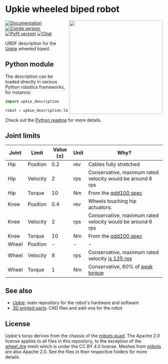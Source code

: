 # Upkie wheeled biped robot

<img src="https://user-images.githubusercontent.com/1189580/169594012-2d685579-2b66-4470-9def-57bd0656b420.png" align="right" width="300">

[![Documentation](https://img.shields.io/badge/docs-read-brightgreen?logo=read-the-docs&style=flat)](https://github.com/upkie/upkie_description/wiki)
[![Conda version](https://anaconda.org/conda-forge/upkie_description/badges/version.svg)](https://anaconda.org/conda-forge/upkie_description)
[![PyPI version](https://img.shields.io/pypi/v/upkie_description)](https://pypi.org/project/upkie_description/)
[![Chat](https://img.shields.io/badge/matrix-chat-%234eb899)](https://app.element.io/#/room/#tasts-robots:matrix.org)

URDF description for the [Upkie](https://hackaday.io/project/185729-upkie-wheeled-biped-robot) wheeled biped. 

## Python module

The description can be loaded directly in various Python robotics frameworks, for instance:

```python
import upkie_description

robot = upkie_description.load_in_pinocchio()
```

Check out the [Python readme](dist/python/README.md) for more details.

## Joint limits

| Joint | Limit    | Value (±) | Unit | Why? |
|-------|----------|-----------|------|------|
| Hip   | Position | 0.2       | rev  | Cables fully stretched |
| Hip   | Velocity | 2         | rps  | Conservative, maximum rated velocity would be around 6 rps |
| Hip   | Torque   | 10        | Nm   | From the [qdd100 spec](https://mjbots.com/products/qdd100-beta-3) |
| Knee  | Position | 0.4       | rev  | Wheels touching hip actuators. |
| Knee  | Velocity | 2         | rps  | Conservative, maximum rated velocity would be around 6 rps |
| Knee  | Torque   | 10        | Nm   | From the [qdd100 spec](https://mjbots.com/products/qdd100-beta-3) |
| Wheel | Position | -         | -    | - |
| Wheel | Velocity | 8         | rps  | Conservative, maximum rated velocity [is 125 rps](https://mjbots.com/products/mj5208) |
| Wheel | Torque   | 1         | Nm   | Conservative, 60% of [peak torque](https://mjbots.com/products/mj5208) |

## See also

- [Upkie](https://github.com/upkie/upkie): main repository for the robot's hardware and software
- [3D printed parts](https://github.com/upkie/parts): CAD files and add-ons for the robot

## License

Upkie's torso derives from the chassis of the [mjbots quad](https://github.com/mjbots/quad). The Apache 2.0 license applies to all files in this repository, to the exception of the [wheel\_tire](meshes/wheel_tire) mesh which is under the CC BY 4.0 license. Meshes from [mjbots](meshes/mjbots) are also Apache 2.0. See the files in their respective folders for more details.
